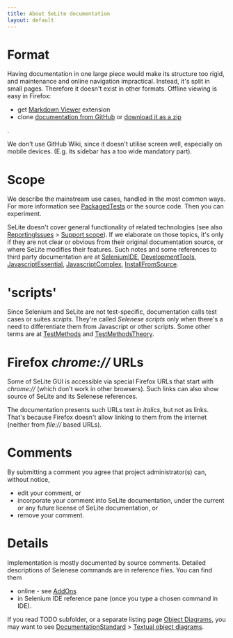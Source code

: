 ```yaml
---
title: About SeLite documentation
layout: default
---
```


# Format
Having documentation in one large piece would make its structure too rigid, and maintenance and online navigation impractical. Instead, it's split in small pages. Therefore it doesn't exist in other formats. Offline viewing is easy in Firefox:
* get [Markdown Viewer](https://addons.mozilla.org/en-us/firefox/addon/markdown-viewer/) extension
* clone [documentation from GitHub](https://github.com/selite/selite.github.io) or [download it as a zip](https://github.com/selite/selite.github.io/archive/master.zip)
<!-- TODO * open local [TableOfContents](TableOfContents)-->.

We don't use GitHub Wiki, since it doesn't utilise screen well, especially on mobile devices. (E.g. its sidebar has a too wide mandatory part).

# Scope
We describe the mainstream use cases, handled in the most common ways. For more information see [PackagedTests](PackagedTests) or the source code. Then you can experiment.

SeLite doesn't cover general functionality of related technologies (see also [ReportingIssues](ReportingIssues) > [Support scope](ReportingIssues#support-scope)). If we elaborate on those topics, it's only if they are not clear or obvious from their original documentation source, or where SeLite modifies their features. Such notes and some references to third party documentation are at [SeleniumIDE](SeleniumIDE), [DevelopmentTools](DevelopmentTools), [JavascriptEssential](JavascriptEssential), [JavascriptComplex](JavascriptComplex), [InstallFromSource](InstallFromSource).

# 'scripts'
Since Selenium and SeLite are not test-specific, documentation calls test cases or suites _scripts_. They're called <i>Selenese scripts</i> only when there's a need to differentiate them from Javascript or other scripts. Some other terms are at [TestMethods](TestMethods) and [TestMethodsTheory](TestMethodsTheory).

# Firefox _chrome://_ URLs
Some of SeLite GUI is accessible via special Firefox URLs that start with _chrome://_ (which don't work in other browsers). Such links can also show source of SeLite and its Selenese references.

The documentation presents such URLs text _in italics_, but not as links. That's because Firefox doesn't allow linking to them from the internet (neither from _file://_ based URLs).

# Comments
By submitting a comment you agree that project administrator(s) can, without notice,
  * edit your comment, or
  * incorporate your comment into SeLite documentation, under the current or any future license of SeLite documentation, or
  * remove your comment.

# Details #
Implementation is mostly documented by source comments. Detailed descriptions of Selenese commands are in reference files. You can find them
  * online - see [AddOns](AddOns)
  * in Selenium IDE reference pane (once you type a chosen command in IDE).

If you read TODO subfolder, or a separate listing page [Object Diagrams](https://code.google.com/p/selite/w/list?q=label:ObjectDiagram), you may want to see [DocumentationStandard](DocumentationStandard) > [Textual object diagrams](DocumentationStandard#textual-object-diagrams).